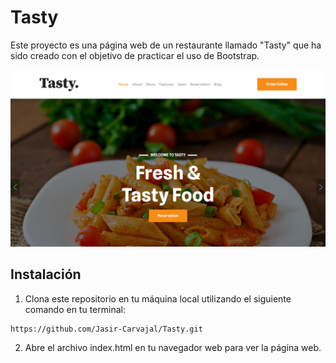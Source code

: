 # Tasty 

Este proyecto es una página web de un restaurante llamado "Tasty" que ha sido creado con el objetivo de practicar el uso de Bootstrap.

![alt text](/images/tasty.png)

## Instalación
1. Clona este repositorio en tu máquina local utilizando el siguiente comando en tu terminal:

```
https://github.com/Jasir-Carvajal/Tasty.git
```
2. Abre el archivo index.html en tu navegador web para ver la página web.


